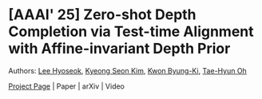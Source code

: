 # [AAAI' 25] Zero-shot Depth Completion via Test-time Alignment with Affine-invariant Depth Prior
Authors: [Lee Hyoseok](https://hyoseok1223.github.io/), [Kyeong Seon Kim](https://www.linkedin.com/in/ks-kim/), [Kwon Byung-Ki](https://sites.google.com/view/kwon-byung--ki/%ED%99%88), [Tae-Hyun Oh](https://ami.postech.ac.kr/members/tae-hyun-oh)

[Project Page](https://hyoseok1223.github.io/zero-shot-depth-completion/) | Paper | arXiv | Video
